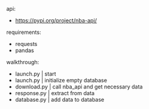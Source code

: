 api: 
- https://pypi.org/project/nba-api/

requirements:
- requests
- pandas 

walkthrough:
- launch.py | start
- launch.py | initialize empty database
- download.py | call nba_api and get necessary data
- response.py | extract from data
- database.py | add data to database

